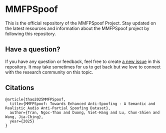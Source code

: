 # MMFPSpoof


This is the official repository of the MMFPSpoof Project. 
Stay updated on the latest resources and information about the MMFPSpoof project by following this repository.



## Have a question?
If you have any question or feedback, feel free to create [a new issue](https://github.com/Itsme870/MMFPSpoof/issues) in this repository.
It may take sometimes for us to get back but we love to connect with the research community on this topic.

## Citations
```
@article{thao2025MMFPSpoof,
  title={MMFPSpoof: Towards Enhanced Anti-Spoofing - A Semantic and Realistic Audio Anti-Partial Spoofing Dataset},
  author={Tran, Ngoc-Thao and Duong, Viet-Hang and Lu, Chun-Shien and Wang, Jia-Ching},
  year={2025}
}
```
